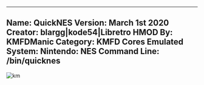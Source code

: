 -----------------------
Name: QuickNES
Version: March 1st 2020
Creator: blargg|kode54|Libretro
HMOD By: KMFDManic
Category: KMFD Cores
Emulated System: Nintendo: NES
Command Line: /bin/quicknes
-----------------------
![km](https://i.imgur.com/YmsCvUE.png)
